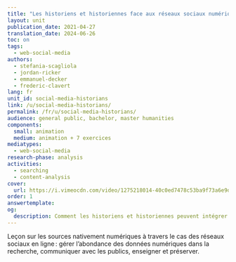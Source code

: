 ```yaml
---
title: "Les historiens et historiennes face aux réseaux sociaux numériques"
layout: unit
publication_date: 2021-04-27
translation_date: 2024-06-26
toc: on
tags:
  - web-social-media
authors: 
  - stefania-scagliola
  - jordan-ricker
  - emmanuel-decker
  - frederic-clavert
lang: fr
unit_id: social-media-historians
link: /u/social-media-historians/
permalink: /fr/u/social-media-historians/
audience: general public, bachelor, master humanities
components:
  small: animation
  medium: animation + 7 exercices
mediatypes: 
  - web-social-media
research-phase: analysis
activities: 
  - searching
  - content-analysis
cover:
  url: https://i.vimeocdn.com/video/1275218014-40c0ed7478c53ba9f73a6e9d4edc277e26a2bb8d775e9b957?mw=700&mh=394
order: 1
answertemplate:
og:
  description: Comment les historiens et historiennes peuvent intégrer les réseaux sociaux en ligne dans leurs recherches et enseignements 
---
```

Leçon sur les sources nativement numériques à travers le cas des réseaux sociaux en ligne&#x202F;: gérer l’abondance des données numériques dans la recherche, communiquer avec les publics, enseigner et préserver. 


<!-- more -->
